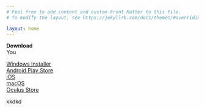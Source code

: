 ```yaml
---
# Feel free to add content and custom Front Matter to this file.
# To modify the layout, see https://jekyllrb.com/docs/themes/#overriding-theme-defaults

layout: home
---
```


**Download**\
You


[Windows Installer](https://surrogatedata.s3.ap-south-1.amazonaws.com/install/Surrogate.exe)\
[Android Play Store](https://play.google.com/store/apps/details?id=com.Hereafter.Surrogate&hl=en&gl=US)\
[iOS](https://apps.apple.com/us/app/surrogate-by-hereafter/id1511385220)\
[macOS](https://surrogatedata.s3.ap-south-1.amazonaws.com/install/Surrogate_Mac.dmg)\
[Oculus Store](https://www.oculus.com/experiences/quest/4785964621481192/)

kkdkd



